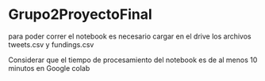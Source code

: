 # Grupo2ProyectoFinal

para poder correr el notebook es necesario cargar en el drive los archivos tweets.csv y fundings.csv

Considerar que el tiempo de procesamiento del notebook es de al menos 10 minutos en Google colab
